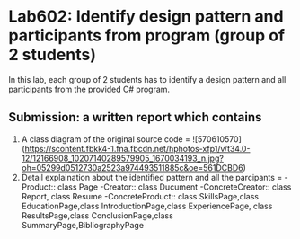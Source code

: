 ﻿# Lab602: Identify design pattern and participants from program (group of 2 students)

In this lab, each group of 2 students has to identify a design pattern and all participants 
from the provided C# program. 

## Submission: a written report which contains

1. A class diagram of the original source code
= ![570610570] (https://scontent.fbkk4-1.fna.fbcdn.net/hphotos-xfp1/v/t34.0-12/12166908_10207140289579905_1670034193_n.jpg?oh=05299d0512730a2523a974493511885c&oe=561DCBD6)
2. Detail explaination about the identified pattern and all the parcipants
= 
-Product:: class Page
-Creator:: class Ducument
-ConcreteCreator:: class Report, class Resume
-ConcreteProduct:: class SkillsPage,class EducationPage,class IntroductionPage,class ExperiencePage,
class ResultsPage,class ConclusionPage,class SummaryPage,BibliographyPage




